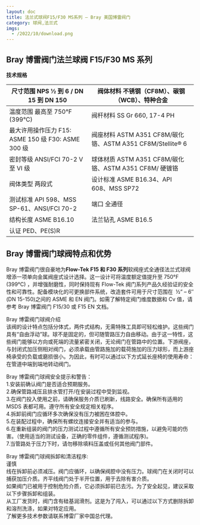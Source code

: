 ```yaml
---
layout: doc
title: 法兰式球阀F15/F30 MS系列 – Bray 美国博雷阀门
category: 球阀,法兰式
imgs:
  - /2022/10/download.png
---
```


## Bray 博雷阀门法兰球阀 F15/F30 MS 系列

**技术规格**

| 尺寸范围 NPS ½ 到 6 / DN 15 到 DN 150              | 阀体材料 不锈钢（CF8M）、碳钢（WCB）、特种合金             |
| -------------------------------------------------- | ---------------------------------------------------------- |
| 温度范围 最高至 750°F (399°C)                      | 阀杆材料 SS Gr 660, 17-4 PH                                |
| 最大许用操作压力 F15: ASME 150 级 F30: ASME 300 级 | 阀座材料 ASTM A351 CF8M/碳化铬、ASTM A351 CF8M/Stellite® 6 |
| 密封等级 ANSI/FCI 70-2 V 至 VI 级                  | 球体材质 ASTM A351 CF8M/碳化铬、ASTM A351 CF8M/ 硬镀铬     |
| 阀体类型 两段式                                    | 设计标准 ASME B16.34、API 608、MSS SP72                    |
| 测试标准 API 598、MSS SP-61、ANSI/FCI 70-2         | 端口 全通径                                                |
| 结构长度 ASME B16.10                               | 法兰钻孔 ASME B16.5                                        |
| 认证 PED、PE(S)R                                   |                                                            |

## Bray 博雷阀门球阀特点和优势

Bray 博雷阀门很自豪地为**Flow-Tek F15 和 F30 系列**软阀座式全通径法兰式球阀增添一项单向金属阀座式设计选择。这一设计可将温度额定值提升至 750°F (399°C) ，并增强耐磨性，同时保持现有 Flow-Tek 阀门系列产品久经验证的安全性和可靠性。配备模块化的可更换部件系统，改造套件可用于尺寸范围在  ½” – 6″ (DN 15-150)之间的 ASME 和 EN 阀门。如需了解特定阀门维度数据和 Cv 值，请参考 Bray 博雷阀门 F15/30 或 F15 EN 文档。

Bray 博雷阀门球阀介绍  
该阀的设计特点包括分体式，两件式结构，无需特殊工具即可轻松维护。这些阀门具有“自由浮动”球。球不是固定的，但可随管路压力自由移动。由于这一特性，这些阀门能够以方向或死端的流量紧密关闭，无论阀门在管路中的位置。下游阀座，与封闭式加压侧相对阀门，必须承载由管路施加的载荷施加的压力球形，而上游座椅承受的负载或磨损很小。为因此，有时可以通过以下方式延长座椅的使用寿命：在管道中端到端地转动阀门。

Bray 博雷阀门球阀安全提示和警告：  
1.安装前确认阀门是否适合预期服务。  
2.确保管路减压且排水管打开/在安装过程中受到监视。  
3.在阀门投入使用之前，请确保服务介质已刷新，线路安全。确保所有适用的 MSDS 表都可用。遵守所有安全规定相关程序。  
4.拆卸前阀门应循环多次确保没有压力被困在体腔中。  
5.在装配过程中，确保所有螺纹连接安全并有适当的参与。  
6.在重新组装的阀门的压力测试过程中遵循所有安全预防措施，以避免可能的伤害。（使用适当的测试设备，正确的零件组件，遵循测试程序)。  
7.当管路处于压力下时，请勿移除填料压盖或任何其他阀门部件。

Bray 博雷阀门球阀拆卸和清洁程序:  
谨慎  
线在拆卸前必须减压。阀门应循环，以确保阀腔中没有压力。球阀门在关闭时可以捕获加压介质。齐平线阀门处于半开位置，用于去除有害介质。  
如果阀门已被用于控制危险介质，它必须拆卸前已去污。为了安全起见，建议采取以下步骤拆卸和组装。  
从工厂发货时，阀门含有硅基润滑剂。这是为了闯入，可以通过以下方式删除拆卸和溶剂洗涤，如果对特定应用。  
了解更多技术参数请联系博雷厂家中国总代理。
